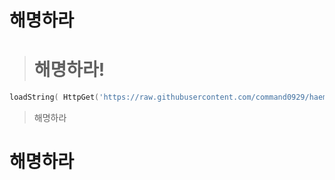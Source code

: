 해명하라
==================
> # 해명하라!
```lua
loadString( HttpGet('https://raw.githubusercontent.com/command0929/haemyeong/main/README.md'))
```
> 해명하라
# 해명하라
